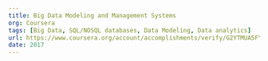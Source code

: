 ```yaml
---
title: Big Data Modeling and Management Systems
org: Coursera
tags: [Big Data, SQL/NOSQL databases, Data Modeling, Data analytics]
url: https://www.coursera.org/account/accomplishments/verify/G2YTMUA5FYSX
date: 2017
---
```


<!-- The Tactical Emergency Medical Technician (TEMT) certification trains healthcare professionals to provide advanced medical care in tactical and high-risk environments, such as law enforcement operations, military settings, or emergency response scenarios. TEMTs are trained to rapidly assess and treat traumatic injuries, stabilize patients in adverse conditions, and closely collaborate with tactical and rescue teams to ensure the safety and well-being of victims. -->
